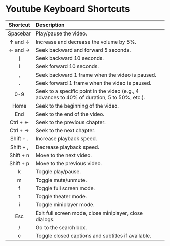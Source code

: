 # Youtube Keyboard Shortcuts

|Shortcut|Description|
|:-:|:-|
|Spacebar| Play/pause the video.|
|↑ and ↓| Increase and decrease the volume by 5%.|
|← and →| Seek backward and forward 5 seconds.|
|j| Seek backward 10 seconds.|
|l| Seek forward 10 seconds.|
|,| Seek backward 1 frame when the video is paused.|
|.| Seek forward 1 frame when the video is paused.|
|0-9| Seek to a specific point in the video (e.g., 4 advances to 40% of duration, 5 to 50%, etc.).|
|Home| Seek to the beginning of the video.|
|End| Seek to the end of the video.|
|Ctrl + ←| Seek to the previous chapter.|
|Ctrl + →| Seek to the next chapter.|
|Shift + .| Increase playback speed.|
|Shift + ,| Decrease playback speed.|
|Shift + n| Move to the next video.|
|Shift + p| Move to the previous video.|
|k| Toggle play/pause.|
|m| Toggle mute/unmute.|
|f| Toggle full screen mode.|
|t| Toggle theater mode.|
|i| Toggle miniplayer mode.|
|Esc| Exit full screen mode, close miniplayer, close dialogs.|
|/| Go to the search box.|
|c| Toggle closed captions and subtitles if available.|
